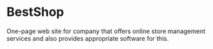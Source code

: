 # BestShop
One-page web site for company that offers online store management services and also provides appropriate software for this.
